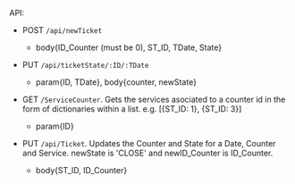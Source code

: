 API: 
- POST `/api/newTicket`
    - body{ID_Counter (must be 0), ST_ID, TDate, State}

- PUT `/api/ticketState/:ID/:TDate`
    - param{ID, TDate}, body{counter, newState}

- GET `/ServiceCounter`. Gets the services asociated to a counter id in the form of dictionaries within a list. e.g. [{ST_ID: 1}, {ST_ID: 3}]
    - param{ID}

- PUT `/api/Ticket`. Updates the Counter and State for a Date, Counter and Service. newState is 'CLOSE' and newID_Counter is ID_Counter.
    - body{ST_ID, ID_Counter}
